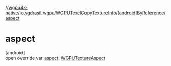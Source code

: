 //[wgpu4k-native](../../../../index.md)/[io.ygdrasil.wgpu](../../index.md)/[WGPUTexelCopyTextureInfo](../index.md)/[[android]ByReference](index.md)/[aspect](aspect.md)

# aspect

[android]\
open override var [aspect](aspect.md): [WGPUTextureAspect](../../-w-g-p-u-texture-aspect/index.md)